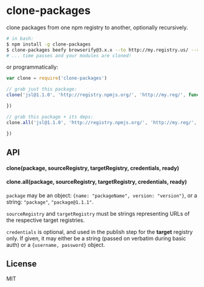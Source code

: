 # clone-packages

clone packages from one npm registry to another, optionally recursively.

```bash
# in bash:
$ npm install -g clone-packages
$ clone-packages beefy browserify@3.x.x --to http://my.registry.us/ --recursive
# ... time passes and your modules are cloned!
```

or programmatically:

```javascript
var clone = require('clone-packages')

// grab just this package:
clone('jsl@1.1.0', 'http://registry.npmjs.org/', 'http://my.reg/', function(err) {

})

// grab this package + its deps:
clone.all('jsl@1.1.0', 'http://registry.npmjs.org/', 'http://my.reg/', function(err) {

})
```

## API

#### clone(package, sourceRegistry, targetRegistry, credentials, ready)
#### clone.all(package, sourceRegistry, targetRegistry, credentials, ready)

`package` may be an object: `{name: "packageName", version: "version"}`, or a string: `"package"`, `"package@1.1.1"`.

`sourceRegistry` and `targetRegistry` must be strings representing URLs of the respective target registries.

`credentials` is optional, and used in the publish step for the **target** registry only. If given, it may either
be a string (passed on verbatim during basic auth) or a `{username, password}` object.

## License

MIT
